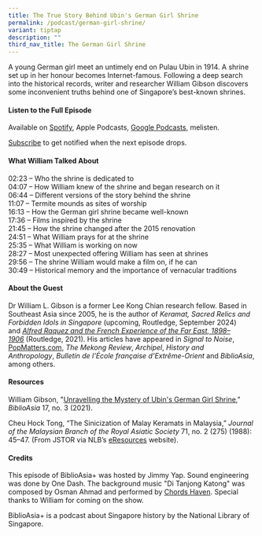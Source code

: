 ```yaml
---
title: The True Story Behind Ubin's German Girl Shrine
permalink: /podcast/german-girl-shrine/
variant: tiptap
description: ""
third_nav_title: The German Girl Shrine
---
```

<p>A young German girl meet an untimely end on Pulau Ubin in 1914. A shrine set up in her honour becomes Internet-famous. Following a deep search into the historical records, writer and researcher William Gibson discovers some inconvenient truths behind one of Singapore’s best-known shrines.</p><p></p><h4><strong>Listen to the Full Episode</strong></h4><p>Available on <a href="https://open.spotify.com/episode/5GYGnnrXcLX9WEae1XvILj" rel="noopener noreferrer nofollow" target="_blank">Spotify</a>, Apple Podcasts, <a href="https://podcasts.google.com/feed/aHR0cHM6Ly9mZWVkcy5jYXB0aXZhdGUuZm0vYmlibGlvYXNpYS8/episode/MTBiYjgzYWMtOWVlOC00ZWQ3LTkxNjktMWMyZWM1ODViMzk2?sa=X&amp;ved=0CAUQkfYCahcKEwjQo-WZ6uiDAxUAAAAAHQAAAAAQCg" rel="noopener noreferrer nofollow" target="_blank">Google Podcasts</a>, melisten.</p><p><a href="https://open.spotify.com/show/66PYiIthr1KqQhJ82XH4DN" rel="noopener noreferrer nofollow" target="_blank">Subscribe</a> to get notified when the next episode drops.</p><p></p><h4><strong>What William Talked About</strong></h4><p>02:23 – Who the shrine is dedicated to<br>04:07 – How William knew of the shrine and began research on it<br>06:44 – Different versions of the story behind the shrine<br>11:07 – Termite mounds as sites of worship<br>16:13 – How the German girl shrine became well-known<br>17:36 – Films inspired by the shrine<br>21:45 – How the shrine changed after the 2015 renovation &nbsp;&nbsp;<br>24:51 – What William prays for at the shrine<br>25:35 – What William is working on now<br>28:27 – Most unexpected offering William has seen at shrines<br>29:56 – The shrine William would make a film on, if he can<br>30:49 – Historical memory and the importance of vernacular traditions</p><h4><strong>About the Guest</strong></h4><p>Dr William L. Gibson is a former Lee Kong Chian research fellow. Based in Southeast Asia since 2005, he is the author of&nbsp;<em>Keramat, Sacred Relics and Forbidden Idols in Singapore&nbsp;</em>(upcoming, Routledge, September 2024) and&nbsp;<em><a href="https://catalogue.nlb.gov.sg/search/card?recordId=205464044" rel="noopener noreferrer nofollow" target="_blank">Alfred Raquez and the French Experience of the Far East, 1898–1906</a>&nbsp;</em>(Routledge, 2021). His articles have appeared in&nbsp;<em>Signal to Noise</em>, <a href="http://PopMatters.com" rel="noopener noreferrer nofollow" target="_blank">PopMatters.com</a>,&nbsp;<em>The Mekong Review</em>,&nbsp;<em>Archipel</em>,&nbsp;<em>History and Anthropology</em>,&nbsp;<em>Bulletin de l’École française d’Extrême-Orient</em>&nbsp;and&nbsp;<em>BiblioAsia</em>, among others.</p><p></p><h4><strong>Resources</strong></h4><p>William Gibson, "<a href="https://biblioasia.nlb.gov.sg/vol-17/issue-3/oct-dec-2021/ubinsgermangirlshrine/" rel="noopener noreferrer nofollow" target="_blank">Unravelling the Mystery of Ubin's German Girl Shrine</a>," <em>BiblioAsia</em> 17, no. 3 (2021).<br></p><p>Cheu Hock Tong, “The Sinicization of Malay Keramats in Malaysia,” <em>Journal of the Malaysian Branch of the Royal Asiatic Society</em> 71, no. 2 (275) (1988): 45–47. (From JSTOR via NLB’s <a href="https://eresources.nlb.gov.sg/main/" rel="noopener noreferrer nofollow" target="_blank"><u>eResources</u></a> website). <br></p><h4><strong>Credits</strong></h4><p>This episode of BiblioAsia+ was hosted by Jimmy Yap. Sound engineering was done by One Dash. The background music "Di Tanjong Katong" was composed by Osman Ahmad and performed by <a href="https://www.youtube.com/watch?v=uA2v7ka5TAI" rel="noopener noreferrer nofollow" target="_blank">Chords Haven</a>. Special thanks to William for coming on the show.</p><p>BiblioAsia+ is a podcast about Singapore history by the National Library of Singapore.</p>